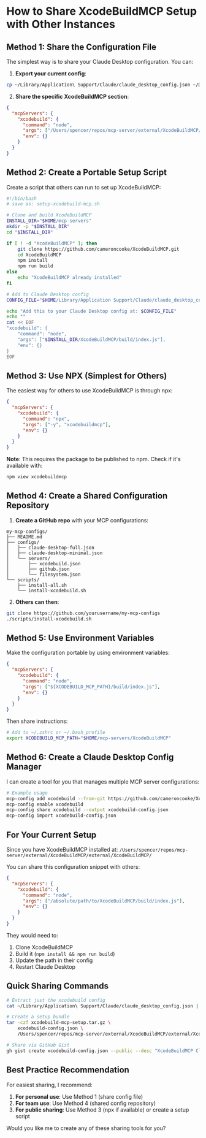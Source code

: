 # How to Share XcodeBuildMCP Setup with Other Instances

## Method 1: Share the Configuration File

The simplest way is to share your Claude Desktop configuration. You can:

1. **Export your current config**:
```bash
cp ~/Library/Application\ Support/Claude/claude_desktop_config.json ~/Desktop/my-mcp-config.json
```

2. **Share the specific XcodeBuildMCP section**:
```json
{
  "mcpServers": {
    "xcodebuild": {
      "command": "node",
      "args": ["/Users/spencer/repos/mcp-server/external/XcodeBuildMCP/external/XcodeBuildMCP/build/index.js"],
      "env": {}
    }
  }
}
```

## Method 2: Create a Portable Setup Script

Create a script that others can run to set up XcodeBuildMCP:

```bash
#!/bin/bash
# save as: setup-xcodebuild-mcp.sh

# Clone and build XcodeBuildMCP
INSTALL_DIR="$HOME/mcp-servers"
mkdir -p "$INSTALL_DIR"
cd "$INSTALL_DIR"

if [ ! -d "XcodeBuildMCP" ]; then
    git clone https://github.com/cameroncooke/XcodeBuildMCP.git
    cd XcodeBuildMCP
    npm install
    npm run build
else
    echo "XcodeBuildMCP already installed"
fi

# Add to Claude Desktop config
CONFIG_FILE="$HOME/Library/Application Support/Claude/claude_desktop_config.json"

echo "Add this to your Claude Desktop config at: $CONFIG_FILE"
echo ""
cat << EOF
"xcodebuild": {
    "command": "node",
    "args": ["$INSTALL_DIR/XcodeBuildMCP/build/index.js"],
    "env": {}
}
EOF
```

## Method 3: Use NPX (Simplest for Others)

The easiest way for others to use XcodeBuildMCP is through npx:

```json
{
  "mcpServers": {
    "xcodebuild": {
      "command": "npx",
      "args": ["-y", "xcodebuildmcp"],
      "env": {}
    }
  }
}
```

**Note**: This requires the package to be published to npm. Check if it's available with:
```bash
npm view xcodebuildmcp
```

## Method 4: Create a Shared Configuration Repository

1. **Create a GitHub repo** with your MCP configurations:
```
my-mcp-configs/
├── README.md
├── configs/
│   ├── claude-desktop-full.json
│   ├── claude-desktop-minimal.json
│   └── servers/
│       ├── xcodebuild.json
│       ├── github.json
│       └── filesystem.json
└── scripts/
    ├── install-all.sh
    └── install-xcodebuild.sh
```

2. **Others can then**:
```bash
git clone https://github.com/yourusername/my-mcp-configs
./scripts/install-xcodebuild.sh
```

## Method 5: Use Environment Variables

Make the configuration portable by using environment variables:

```json
{
  "mcpServers": {
    "xcodebuild": {
      "command": "node",
      "args": ["${XCODEBUILD_MCP_PATH}/build/index.js"],
      "env": {}
    }
  }
}
```

Then share instructions:
```bash
# Add to ~/.zshrc or ~/.bash_profile
export XCODEBUILD_MCP_PATH="$HOME/mcp-servers/XcodeBuildMCP"
```

## Method 6: Create a Claude Desktop Config Manager

I can create a tool for you that manages multiple MCP server configurations:

```bash
# Example usage
mcp-config add xcodebuild --from-git https://github.com/cameroncooke/XcodeBuildMCP
mcp-config enable xcodebuild
mcp-config share xcodebuild --output xcodebuild-config.json
mcp-config import xcodebuild-config.json
```

## For Your Current Setup

Since you have XcodeBuildMCP installed at:
`/Users/spencer/repos/mcp-server/external/XcodeBuildMCP/external/XcodeBuildMCP/`

You can share this configuration snippet with others:

```json
{
  "mcpServers": {
    "xcodebuild": {
      "command": "node",
      "args": ["/absolute/path/to/XcodeBuildMCP/build/index.js"],
      "env": {}
    }
  }
}
```

They would need to:
1. Clone XcodeBuildMCP
2. Build it (`npm install && npm run build`)
3. Update the path in their config
4. Restart Claude Desktop

## Quick Sharing Commands

```bash
# Extract just the xcodebuild config
cat ~/Library/Application\ Support/Claude/claude_desktop_config.json | jq '.mcpServers.xcodebuild' > xcodebuild-config.json

# Create a setup bundle
tar -czf xcodebuild-mcp-setup.tar.gz \
    xcodebuild-config.json \
    /Users/spencer/repos/mcp-server/external/XcodeBuildMCP/external/XcodeBuildMCP/README.md

# Share via GitHub Gist
gh gist create xcodebuild-config.json --public --desc "XcodeBuildMCP Claude Desktop Configuration"
```

## Best Practice Recommendation

For easiest sharing, I recommend:

1. **For personal use**: Use Method 1 (share config file)
2. **For team use**: Use Method 4 (shared config repository)
3. **For public sharing**: Use Method 3 (npx if available) or create a setup script

Would you like me to create any of these sharing tools for you?